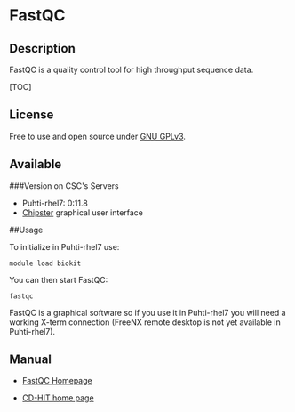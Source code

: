 
# FastQC

## Description

FastQC is a  quality control tool for high throughput sequence data.

[TOC]

## License

Free to use and open source under [GNU GPLv3](https://www.gnu.org/licenses/gpl-3.0.html).

## Available

###Version on CSC's Servers

-   Puhti-rhel7: 0:11.8 
-   [Chipster](https://chipster.csc.fi) graphical user interface

##Usage


To initialize in Puhti-rhel7 use:
```text
module load biokit
```
You can then start FastQC:
```text
fastqc
```

FastQC is a graphical software so if you use it in Puhti-rhel7 you will need a working X-term connection (FreeNX remote desktop is not yet available in Puhti-rhel7). 


## Manual

*   [FastQC Homepage](https://www.bioinformatics.babraham.ac.uk/projects/fastqc/)

* [CD-HIT home page](http://weizhongli-lab.org/cd-hit/)
